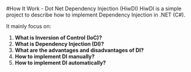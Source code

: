 #How It Work - Dot Net Dependency Injection (HiwDI)
HiwDI is a simple project to describe how to implement Dependency Injection in .NET (C#).

It mainly focus on: 

1. **What is Inversion of Control (IoC)?**
2. **What is Dependency Injection (DI)?**
3. **What are the advantages and disadvantages of DI?**
4. **How to implement DI manually?**
5. **How to implement DI automatically?**


